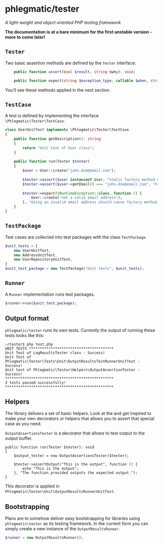 phlegmatic/tester
=================
*A light-weight and object oriented PHP testing framework*

**The documentation is at a bare minimum for the first unstable version - more to come later!**

## `Tester`
Two basic assertion methods are defined by the `Tester` interface:
```php
    public function assert(bool $result, string $why): void;
```
```php
    public function expect(string $exception_type, callable $when, string $why): void;
```
You'll see these methods applied in the next section.

## `TestCase`
A test is defined by implementing the interface `\Phlegmatic\Tester\TestCase`.

```php
class UserUnitTest implements \Phlegmatic\Tester\TestCase
{
    public function getDescription(): string
    {
        return "Unit test of User class";
    }
    
    public function run(Tester $tester)
    {
        $user = User::create("john.doe@email.com");
        
        $tester->assert($user instanceof User, "Static factory method must return instance of User");
        $tester->assert($user->getEmail() === "john.doe@email.com", "Factory method sets email correctly");
        
        $tester->expect(\RuntimeException::class, function () {
            User::create("not a valid email address");
        }, "Using an invalid email address should cause factory method to throw a RuntimeException");
    }
}
```

## `TestPackage`
Test cases are collected into test packages with the class `TestPackage`.
```php
$unit_tests = [
    new UserUnitTest,
    new AddressUnitTest,
    new UserRepositoryUnitTest,
]
$unit_test_package = new TestPackage("Unit tests", $unit_tests);
```

## `Runner`
A `Runner` implementation runs test packages.
```php
$runner->run($unit_test_package);
```

## Output format
`phlegmatic/tester` runs its own tests. Currently the output of running these tests looks like this:
```
~/tester$ php test.php 
UNIT TESTS ***************************************
Unit Test of LogResultsTester class - Success!
Unit Test of Phlegmatic\Tester\Tests\Unit\OutputResultsTestRunnerUnitTest - Success!
Unit test of Phlegmatic\Tester\Helpers\OutputAssertionTester - Success!
**************************************************
3 tests passed successfully!
**************************************************

```

## Helpers
The library delivers a set of basic helpers. Look at the and get inspired to make your own decorators or helpers that
 allows you to assert that special case as you need.
 
`OutputAssertionsTester` is a decorator that allows to test output to the output buffer.

```
public function run(Tester $tester): void
{
    $output_tester = new OutputAssertionsTester($tester);
    
    $tester->assertOutput("This is the output", function () {
        echo "This is the output";
    }, "The function provided outputs the expected output.");
}
```

This decorator is applied in `Phlegmatic\Tester\Unit\OutputResultsRunnerUnitTest`.

## Bootstrapping
Plans are to somehow deliver easy bootstrapping for libraries using `phlegmatic\tester` as its testing framework.
In the current form you can simply create a new instance of the `OutputResultsRunner`.
```php
$runner = new OutputResultsRunner();
```
